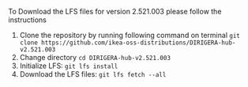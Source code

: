 To Download the LFS files for version 2.521.003 please follow the instructions

1. Clone the repository by running following command on terminal `git clone https://github.com/ikea-oss-distributions/DIRIGERA-hub-v2.521.003`
2. Change directory `cd DIRIGERA-hub-v2.521.003`
3. Initialize LFS: `git lfs install`
4. Download the LFS files: `git lfs fetch --all`

